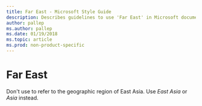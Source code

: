 ```yaml
---
title: Far East - Microsoft Style Guide
description: Describes guidelines to use 'Far East' in Microsoft documents and provides alternate examples.
author: pallep
ms.author: pallep
ms.date: 01/19/2018
ms.topic: article
ms.prod: non-product-specific
---
```


# Far East

Don't use to refer to the geographic region of East Asia. Use *East Asia* or *Asia* instead.

